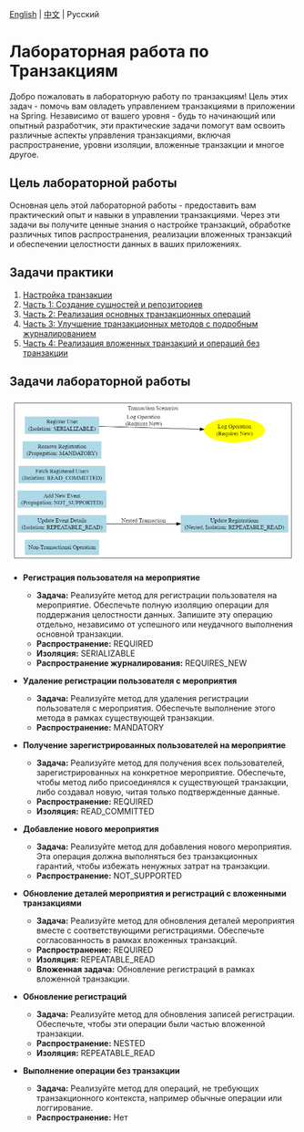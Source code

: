 [English](../../en/transactions/lab-work.md) | [中文](../../cn/transactions/lab-work.md) | Русский


# Лабораторная работа по Транзакциям

Добро пожаловать в лабораторную работу по транзакциям! Цель этих задач - помочь вам  овладеть управлением транзакциями в приложении на Spring. Независимо от вашего уровня - будь то начинающий или опытный разработчик, эти практические задачи помогут вам освоить различные аспекты управления транзакциями, включая распространение, уровни изоляции, вложенные транзакции и многое другое.

## Цель лабораторной работы

Основная цель этой лабораторной работы - предоставить вам практический опыт и навыки в управлении транзакциями. Через эти задачи вы получите ценные знания о настройке транзакций, обработке различных типов распространения, реализации вложенных транзакций и обеспечении целостности данных в ваших приложениях.

## Задачи практики

1. [Настройка транзакции](practice/configuration.md)
2. [Часть 1: Создание сущностей и репозиториев](practice/lessons/entities-and-repositories.md)
3. [Часть 2: Реализация основных транзакционных операций](practice/lessons/basic-transactional-operations.md)
4. [Часть 3: Улучшение транзакционных методов с подробным журналированием](practice/lessons/transactional-logging.md)
5. [Часть 4: Реализация вложенных транзакций и операций без транзакции](practice/lessons/nested-and-non-transactional-operations.md)

## Задачи лабораторной работы

![img.png](../../srcs/transactions/task-chart.png)

- **Регистрация пользователя на мероприятие**
  - **Задача:** Реализуйте метод для регистрации пользователя на мероприятие. Обеспечьте полную изоляцию операции для поддержания целостности данных. Запишите эту операцию отдельно, независимо от успешного или неудачного выполнения основной транзакции.
  - **Распространение:** REQUIRED
  - **Изоляция:** SERIALIZABLE
  - **Распространение журналирования:** REQUIRES_NEW

- **Удаление регистрации пользователя с мероприятия**
  - **Задача:** Реализуйте метод для удаления регистрации пользователя с мероприятия. Обеспечьте выполнение этого метода в рамках существующей транзакции.
  - **Распространение:** MANDATORY

- **Получение зарегистрированных пользователей на мероприятие**
  - **Задача:** Реализуйте метод для получения всех пользователей, зарегистрированных на конкретное мероприятие. Обеспечьте, чтобы метод либо присоединялся к существующей транзакции, либо создавал новую, читая только подтвержденные данные.
  - **Распространение:** REQUIRED
  - **Изоляция:** READ_COMMITTED

- **Добавление нового мероприятия**
  - **Задача:** Реализуйте метод для добавления нового мероприятия. Эта операция должна выполняться без транзакционных гарантий, чтобы избежать ненужных затрат на транзакции.
  - **Распространение:** NOT_SUPPORTED

- **Обновление деталей мероприятия и регистраций с вложенными транзакциями**
  - **Задача:** Реализуйте метод для обновления деталей мероприятия вместе с соответствующими регистрациями. Обеспечьте согласованность в рамках вложенных транзакций.
  - **Распространение:** REQUIRED
  - **Изоляция:** REPEATABLE_READ
  - **Вложенная задача:** Обновление регистраций в рамках вложенной транзакции.

- **Обновление регистраций**
  - **Задача:** Реализуйте метод для обновления записей регистрации. Обеспечьте, чтобы эти операции были частью вложенной транзакции.
  - **Распространение:** NESTED
  - **Изоляция:** REPEATABLE_READ

- **Выполнение операции без транзакции**
  - **Задача:** Реализуйте метод для операций, не требующих транзакционного контекста, например обычные операции или логгирование.
  - **Распространение:** Нет
